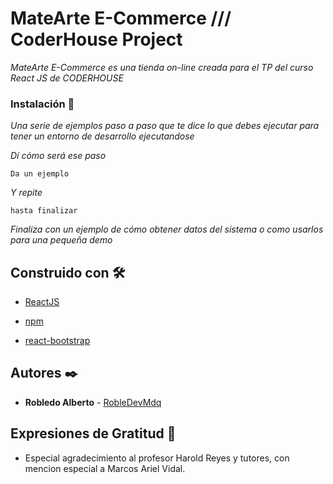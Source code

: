 # MateArte E-Commerce /// CoderHouse Project

_MateArte E-Commerce es una tienda on-line creada para el TP del curso React JS de CODERHOUSE_


### Instalación 🔧

_Una serie de ejemplos paso a paso que te dice lo que debes ejecutar para tener un entorno de desarrollo ejecutandose_

_Dí cómo será ese paso_

```
Da un ejemplo
```

_Y repite_

```
hasta finalizar
```

_Finaliza con un ejemplo de cómo obtener datos del sistema o como usarlos para una pequeña demo_


## Construido con 🛠️

* [ReactJS](https://es.reactjs.org/)
* [npm](https://www.npmjs.com/)

* [react-bootstrap](https://react-bootstrap.github.io/)

## Autores ✒️

* **Robledo Alberto** - [RobleDevMdq](https://github.com/RobleMdqDev)

## Expresiones de Gratitud 🎁

* Especial agradecimiento al profesor Harold Reyes y tutores, con mencion especial a Marcos Ariel Vidal.


